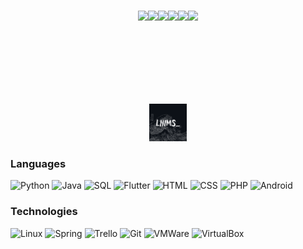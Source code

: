 
<br>
<br>
<br>
<br>
<br>
<br>
<br>
<br>
<br>
<p align="center">
 <img src="https://media.giphy.com/media/LMt9638dO8dftAjtco/giphy.gif" width="100"><img src="https://media.giphy.com/media/V8y1y1FzxDETVUtQE4/giphy.gif" width="100"><img src="https://media.giphy.com/media/b88QlTSTsj3bEHQyZf/giphy.gif" width="100"><img src="https://media.giphy.com/media/gdYlLuOeY13P8rzgK0/giphy-downsized.gif" width="80"><img src="https://media.giphy.com/media/Y4bzv6DYbYzy8jDnoW/giphy.gif" width="100"><img src="https://i.giphy.com/media/IdyAQJVN2kVPNUrojM/200.webp" width="100">
</p>
<br>
<br>
<br>
<br>
<br>
<br>
 
<p align="center">
 <img height="60" width="60" src="https://github.com/Salim212/Salim212/blob/main/Liiimsgit_%20.png" /> 
</p>

### Languages

![Python](https://img.shields.io/badge/-Python-000?&logo=Python)
![Java](https://img.shields.io/badge/-Java-000?&logo=Java)
![SQL](https://img.shields.io/badge/-SQL-000?&logo=MySQL)
![Flutter](https://img.shields.io/badge/-Flutter-000?&logo=Flutter)
![HTML](https://img.shields.io/badge/-HTML-000?&logo=HTML)
![CSS](https://img.shields.io/badge/-CSS-000?&logo=CSS)
![PHP](https://img.shields.io/badge/-PHP-000?&logo=PHP)
![Android](https://img.shields.io/badge/-Android-000?&logo=Android)

### Technologies

![Linux](https://img.shields.io/badge/-Linux-000?&logo=Linux)
![Spring](https://img.shields.io/badge/-Spring-000?&logo=Spring)
![Trello](https://img.shields.io/badge/-Trello-000?&logo=Trello)
![Git](https://img.shields.io/badge/-Git-000?&logo=Git)
![VMWare](https://img.shields.io/badge/-VMWare-000?&logo=VMWare)
![VirtualBox](https://img.shields.io/badge/-VirtualBox-000?&logo=VirtualBox)

